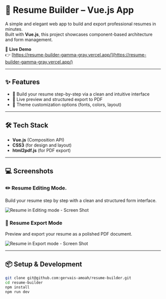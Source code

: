 # 🧰 Resume Builder – Vue.js App

A simple and elegant web app to build and export professional resumes in minutes.  
Built with **Vue.js**, this project showcases component-based architecture and form management.

🚀 **Live Demo**  
👉 [https://resume-builder-gamma-gray.vercel.app/](https://resume-builder-gamma-gray.vercel.app/)

---

## ✨ Features

- 🧱 Build your resume step-by-step via a clean and intuitive interface
- 📄 Live preview and structured export to PDF
- 🎨 Theme customization options (fonts, colors, layout)

---

## 🛠 Tech Stack

- **Vue.js** (Composition API)
- **CSS3** (for design and layout)
- **html2pdf.js** (for PDF export)

---

## 💻 Screenshots
### ✏️ Resume Editing Mode.
Build your resume step by step with a clean and structured form interface.

![Resume in Editing mode - Screen Shot](https://github.com/user-attachments/assets/8b2f5bbf-719f-4cbb-95ac-2890918e45a0)

### 📄 Resume Export Mode
Preview and export your resume as a polished PDF document.

![Resume in Export mode - Screen Shot](https://github.com/user-attachments/assets/64b2dee2-1464-40df-bdf5-ff5c5ca14666)

---

## 📦 Setup & Development

```bash
git clone git@github.com:gervais-amoah/resume-builder.git
cd resume-builder
npm install
npm run dev
